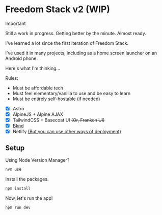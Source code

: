 # Freedom Stack v2 (WIP)

> [!IMPORTANT]
> Still a work in progress. Getting better by the minute. Almost ready.

I've learned a lot since the first iteration of Freedom Stack.

I've used it in many projects, including as a home screen launcher on an Android phone.

Here's what I'm thinking...

Rules:

- Must be affordable tech
- Must feel elementary/vanilla to use and be easy to learn
- Must be entirely self-hostable (if needed)

- [x] Astro
- [x] AlpineJS + Alpine AJAX
- [x] TailwindCSS + Basecoat UI ~~(Or, Franken UI)~~
- [x] [Bknd](https://bknd.io)
- [x] Netlify [(But you can use other ways of deployment)](https://docs.astro.build/en/guides/integrations-guide/)

## Setup

Using Node Version Manager?

```bash
nvm use
```

Install the packages.

```bash
npm install
```

Now, let's run the app!

```bash
npm run dev
```
